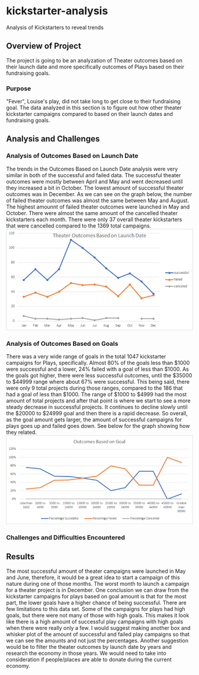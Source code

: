 # kickstarter-analysis
Analysis of Kickstarters to reveal trends
## Overview of Project
The project is going to be an analyzation of Theater outcomes based on their launch date and more specifically outcomes of Plays based on their fundraising goals.
### Purpose
"Fever", Louise's play, did not take long to get close to their fundraising goal. The data analyzed in this section is to figure out how other theater kickstarter campaigns compared to based on their launch dates and fundraising goals.
## Analysis and Challenges
### Analysis of Outcomes Based on Launch Date
The trends in the Outcomes Based on Launch Date analysis were very similar in both of the successful and failed data. The successful theater outcomes were mostly between April and May and went decreased until they increased a bit in October. The lowest amount of successful theater outcomes was in December. As we can see on the graph below, the number of failed theater outcomes was almost the same between May and August. The highest amounnt of failed theater outcomes were launched in May and October. There were almost the same amount of the cancelled theater kickstarters each month. There were only 37 overall theater kickstarters that were cancelled compared to the 1369 total campaigns.
![Theater_Outcome_vs_Launch](https://github.com/kelseymel/kickstarter-analysis/blob/main/Theater_Outcomes_vs_Launch.png)
### Analysis of Outcomes Based on Goals
There was a very wide range of goals in the total 1047 kickstarter campaigns for Plays, specifically. Almost 80% of the goals less than $1000 were successful and a lower, 24% failed with a goal of less than $1000. As the goals got higher, there were less successful outcomes, until the $35000 to $44999 range where about 67% were successful. This being said, there were only 9 total projects during those ranges, compared to the 186 that had a goal of less than $1000. The range of $1000 to $4999 had the most amount of total projects and after that point is where we start to see a more steady decrease in successful projects. It continues to decline slowly until the $20000 to $24999 goal and then there is a rapid decrease. So overall, as the goal amount gets larger, the amount of successful campaigns for plays goes up and failed goes down. See below for the graph showing how they related.
![Outcomes.Vs.Goals](https://github.com/kelseymel/kickstarter-analysis/blob/main/Outcomes.vs.Goals.png)
### Challenges and Difficulties Encountered
## Results
The most successful amount of theater campaigns were launched in May and June, therefore, it would be a great idea to start a campaign of this nature during one of those months. The worst month to launch a campaign for a theater project is in December. 
One conclusion we can draw from the kickstarter campaigns for plays based on goal amount is that for the most part, the lower goals have a higher chance of being successful.
There are few limitations to this data set. Some of the campaigns for plays had high goals, but there were not many of those with high goals. This makes it look like there is a high amount of successful play campaigns with high goals when there were really only a few. I would suggest making another box and whisker plot of the amount of successful and failed play campaigns so that we can see the amounts and not just the percentages. Another suggestion would be to filter the theater outcomes by launch date by years and research the economy in those years. We would need to take into consideration if people/places are able to donate during the current economy. 

